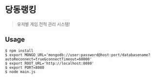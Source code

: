 # 당동랭킹

> 유저별 게임 전적 관리 시스템! 

## Usage
```
$ npm install
$ export MONGO_URL='mongodb://user:password@host:port/databasename?autoReconnect=true&connectTimeout=60000'
$ export ROOT_URL='http://localhost:8080'
$ export PORT=8080
$ node main.js
```

